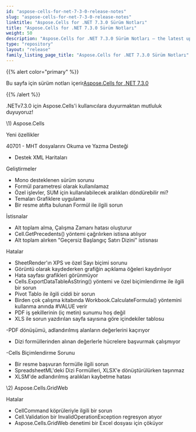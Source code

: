 ```yaml
---
id: "aspose-cells-for-net-7-3-0-release-notes"
slug: "aspose-cells-for-net-7-3-0-release-notes"
linktitle: "Aspose.Cells for .NET 7.3.0 Sürüm Notları"
title: "Aspose.Cells for .NET 7.3.0 Sürüm Notları"
weight: 50
description: "Aspose.Cells for .NET 7.3.0 Sürüm Notları – the latest updates and fixes."
type: "repository"
layout: "release"
family_listing_page_title: "Aspose.Cells for .NET 7.3.0 Sürüm Notları"
---
```

{{% alert color="primary" %}} 

 Bu sayfa için sürüm notları içerir[Aspose.Cells for .NET 7.3.0](https://releases.aspose.com/cells/net/new-releases/aspose.cells-for-.net-7.3.0/)

{{% /alert %}} 

 .NETv7.3.0 için Aspose.Cells'i kullanıcılara duyurmaktan mutluluk duyuyoruz!



\1) Aspose.Cells 



 Yeni özellikler

 40701 - MHT dosyalarını Okuma ve Yazma Desteği

- Destek XML Haritaları



 Geliştirmeler

- Mono desteklenen sürüm sorunu
- Formül parametresi olarak kullanılamaz
- Özel işlevler, SUM için kullanılabilecek aralıkları döndürebilir mi?
- Temaları Grafiklere uygulama
- Bir resme atıfta bulunan Formül ile ilgili sorun



 İstisnalar

- Alt toplam alma, Çalışma Zamanı hatası oluşturur
- Cell.GetPrecedents() yöntemi çağrılırken istisna atılıyor
- Alt toplam alırken "Geçersiz Başlangıç Satırı Dizini" istisnası



 Hatalar

- SheetRender'ın XPS ve özel Sayı biçimi sorunu
- Görüntü olarak kaydederken grafiğin açıklama öğeleri kaydırılıyor
- Hata sayfası grafikleri görünmüyor
- Cells.ExportDataTableAsString() yöntemi ve özel biçimlendirme ile ilgili bir sorun
- Pivot Tablo ile ilgili ciddi bir sorun
- Birden çok çalışma kitabında Workbook.CalculateFormula() yöntemini kullanma anında #VALUE verir
- PDF iş şekillerinin (iç metin) sunumu hoş değil
- XLS ile sorun yazdırılan sayfa sayısına göre içindekiler tablosu

 -PDF dönüşümü, adlandırılmış alanların değerlerini kaçırıyor

- Dizi formüllerinden alınan değerlerle hücrelere başvurmak çalışmıyor

-Cells Biçimlendirme Sorunu

- Bir resme başvuran formülle ilgili sorun
- SpreadsheetML'deki Dizi Formülleri, XLSX'e dönüştürülürken taşınmaz
- XLSM'de adlandırılmış aralıkları kaybetme hatası



 \2) Aspose.Cells.GridWeb



 Hatalar

- CellCommand köprüleriyle ilgili bir sorun
- Cell.Validation bir InvalidOperationException regresyon atıyor
- Aspose.Cells.GridWeb denetimi bir Excel dosyası için çöküyor


